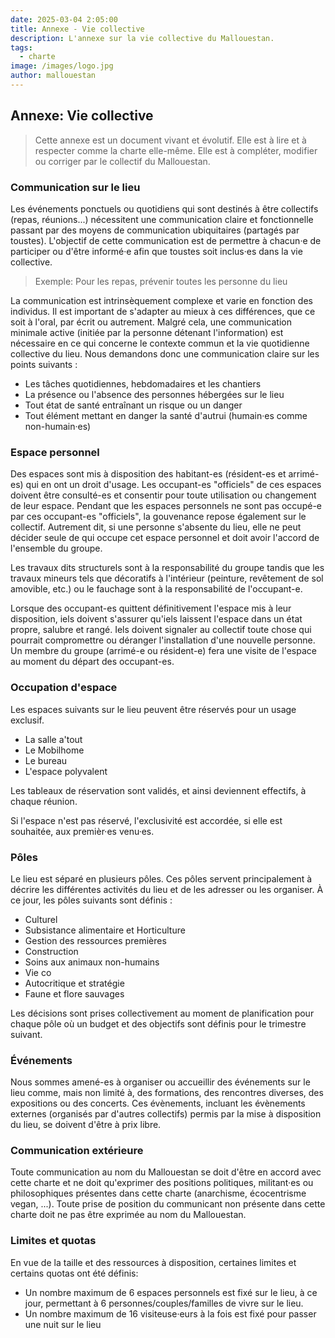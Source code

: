 ```yaml
---
date: 2025-03-04 2:05:00
title: Annexe - Vie collective
description: L'annexe sur la vie collective du Mallouestan. 
tags:
  - charte
image: /images/logo.jpg
author: mallouestan
---
```


## Annexe: Vie collective

> Cette annexe est un document vivant et évolutif. Elle est à lire et à respecter comme la charte elle-même. Elle est à compléter, modifier ou corriger par le collectif du Mallouestan.

### Communication sur le lieu

Les événements ponctuels ou quotidiens qui sont destinés à être collectifs (repas, réunions...) nécessitent une communication claire et fonctionnelle passant par des moyens de communication ubiquitaires (partagés par toustes). L'objectif de cette communication est de permettre à chacun·e de participer ou d'être informé·e afin que toustes soit inclus·es dans la vie collective.

> Exemple: Pour les repas, prévenir toutes les personne du lieu

La communication est intrinsèquement complexe et varie en fonction des individus. Il est important de s'adapter au mieux à ces différences, que ce soit à l'oral, par écrit ou autrement. Malgré cela, une communication minimale active (initiée par la personne détenant l'information) est nécessaire en ce qui concerne le contexte commun et la vie quotidienne collective du lieu. Nous demandons donc une communication claire sur les points suivants :

- Les tâches quotidiennes, hebdomadaires et les chantiers
- La présence ou l'absence des personnes hébergées sur le lieu
- Tout état de santé entraînant un risque ou un danger
- Tout élément mettant en danger la santé d'autrui (humain·es comme non-humain·es)

### Espace personnel

Des espaces sont mis à disposition des habitant-es (résident-es et arrimé-es) qui en ont un droit d'usage. Les occupant-es "officiels" de ces espaces doivent être consulté-es et consentir pour toute utilisation ou changement de leur espace. Pendant que les espaces personnels ne sont pas occupé-e par ces occupant-es "officiels", la gouvenance repose également sur le collectif. Autrement dit, si une personne s'absente du lieu, elle ne peut décider seule de qui occupe cet espace personnel et doit avoir l'accord de l'ensemble du groupe.

Les travaux dits structurels sont à la responsabilité du groupe tandis que les travaux mineurs tels que décoratifs à l'intérieur (peinture, revêtement de sol amovible, etc.) ou le fauchage sont à la responsabilité de l'occupant-e.

Lorsque des occupant-es quittent définitivement l'espace mis à leur disposition, iels doivent s'assurer qu'iels laissent l'espace dans un état propre, salubre et rangé. Iels doivent signaler au collectif toute chose qui pourrait compromettre ou déranger l'installation d'une nouvelle personne. Un membre du groupe (arrimé-e ou résident-e) fera une visite de l'espace au moment du départ des occupant-es. 

### Occupation d'espace 
Les espaces suivants sur le lieu peuvent être réservés pour un usage exclusif.
- La salle a'tout
- Le Mobilhome
- Le bureau
- L'espace polyvalent

Les tableaux de réservation sont validés, et ainsi deviennent effectifs, à chaque réunion. 

Si l'espace n'est pas réservé, l'exclusivité est accordée, si elle est souhaitée, aux premièr·es venu·es.

### Pôles
Le lieu est séparé en plusieurs pôles. Ces pôles servent principalement à décrire les différentes activités du lieu et de les adresser ou les organiser. À ce jour, les pôles suivants sont définis :

- Culturel
- Subsistance alimentaire et Horticulture
- Gestion des ressources premières
- Construction
- Soins aux animaux non-humains
- Vie co
- Autocritique et stratégie
- Faune et flore sauvages

Les décisions sont prises collectivement au moment de planification pour chaque pôle où un budget et des objectifs sont définis pour le trimestre suivant. 

### Événements

Nous sommes amené-es à organiser ou accueillir des événements sur le lieu comme, mais non limité à, des formations, des rencontres diverses, des expositions ou des concerts. Ces évènements, incluant les évènements externes (organisés par d'autres collectifs) permis par la mise à disposition du lieu, se doivent d'être à prix libre.   

### Communication extérieure
Toute communication au nom du Mallouestan se doit d'être en accord avec cette charte et ne doit qu'exprimer des positions politiques, militant·es ou philosophiques présentes dans cette charte (anarchisme, écocentrisme vegan, ...). Toute prise de position du communicant non présente dans cette charte doit ne pas être exprimée au nom du Mallouestan.

### Limites et quotas
En vue de la taille et des ressources à disposition, certaines limites et certains quotas ont été définis: 
- Un nombre maximum de 6 espaces personnels est fixé sur le lieu, à ce jour, permettant à 6 personnes/couples/familles de vivre sur le lieu. 
- Un nombre maximum de 16 visiteuse·eurs à la fois est fixé pour passer une nuit sur le lieu
